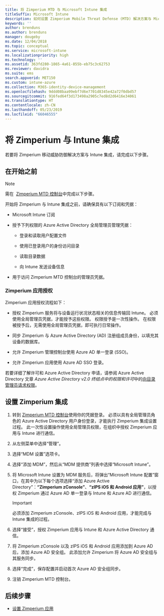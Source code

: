 ```yaml
---
title: 将 Zimperium MTD 与 Microsoft Intune 集成
titleSuffix: Microsoft Intune
description: 如何设置 Zimperium Mobile Threat Defense (MTD) 解决方案与 Microsoft Intune 的集成，以控制移动设备对公司资源的访问。
keywords: ''
author: brenduns
ms.author: brenduns
manager: dougeby
ms.date: 12/04/2018
ms.topic: conceptual
ms.service: microsoft-intune
ms.localizationpriority: high
ms.technology: ''
ms.assetid: 363fd280-1865-4a61-855b-eb75c3c62753
ms.reviewer: davidra
ms.suite: ems
search.appverid: MET150
ms.custom: intune-azure
ms.collection: M365-identity-device-management
ms.openlocfilehash: 9ddd08baa99ebf7d6e7701d8345e42a72f0dbd57
ms.sourcegitcommit: 916fed64f3d173498a2905c7ed8d2d6416e34061
ms.translationtype: HT
ms.contentlocale: zh-CN
ms.lasthandoff: 05/23/2019
ms.locfileid: "66046555"
---
```

# <a name="integrate-zimperium-with-intune"></a>将 Zimperium 与 Intune 集成

若要将 Zimperium 移动威胁防御解决方案与 Intune 集成，请完成以下步骤。

## <a name="before-you-begin"></a>在开始之前

> [!NOTE]
> 需在  [Zimperium MTD 控制台](https://sso.zimperium.com/signon/aad/)中完成以下步骤。

开始将 Zimperium 与 Intune 集成之前，请确保具有以下订阅和凭据：

-   Microsoft Intune 订阅

-   授予下列权限的 Azure Active Directory 全局管理员管理凭据：

    -   登录和读取用户配置文件

    -   使用已登录用户的身份访问目录

    -   读取目录数据

    -   向 Intune 发送设备信息

-   用于访问 Zimperium MTD 控制台的管理员凭据。

### <a name="zimperium-app-authorization"></a>Zimperium 应用授权

Zimperium 应用授权流程如下：

-   授权 Zimperium 服务将与设备运行状况状态相关的信息传输回 Intune。 必须使用全局管理员凭据，才能授予这些权限。 权限授予是一次性操作。 在权限被授予后，无需使用全局管理员凭据，即可执行日常操作。

-   同步 Zimperium 与 Azure Active Directory (AD) 注册组成员身份，以填充其设备的数据库。

-   允许 Zimperium 管理控制台使用 Azure AD 单一登录 (SSO)。

-   允许 Zimperium 应用使用 Azure AD SSO 登录。

若要详细了解许可和 Azure Active Directory 申请，请参阅 Azure Active Directory 文章 *Azure Active Directory v2.0 终结点中的权限和许可*中的[向目录管理员请求权限](https://docs.microsoft.com/azure/active-directory/develop/v2-permissions-and-consent#request-the-permissions-from-a-directory-admin)。


## <a name="to-set-up-zimperium-integration"></a>设置 Zimperium 集成

1.  转到 [Zimperium MTD 控制台](https://sso.zimperium.com/signon/aad/)使用你的凭据登录。 必须以具有全局管理员角色的 Azure Active Directory 用户身份登录，才能执行 Zimperium 集成设置过程。 此一次性设置操作使用全局管理员权限，在组织中授权 Zimperium 应用与 Intune 进行通信。 

2.  从左侧菜单中选择“管理”。

3.  选择“MDM 设置”选项卡。

4.  选择“添加 MDM”，然后从“MDM 提供商”列表中选择“Microsoft Intune”。

5.  将 Microsoft Intune 设置为 MDM 服务后，将弹出“Microsoft Intune 配置”窗口，在其中为以下每个选项选择“添加 Azure Active Directory”：**“Zimperium zConsole”**、**“zIPS iOS 和 Android 应用”**，以授权 Zimperium 通过 Azure AD 单一登录与 Intune 和 Azure AD 进行通信。

    > [!IMPORTANT]  
    > 必须添加 Zimperium zConsole、zIPS iOS 和 Android 应用，才能完成与 Intune 集成的过程。

6.  选择“接受”，授权 Zimperium 应用与 Intune 和 Azure Active Directory 通信。

7.  将 Zimperium zConsole 以及 zIPS iOS 和 Android 应用添加到 Azure AD 后，添加 Azure AD 安全组。 此添加允许 Zimperium 将 Azure AD 安全组与其服务同步。

8.  选择“完成”，保存配置并启动首次 Azure AD 安全组同步。

9.  注销 Zimperium MTD 控制台。

## <a name="next-steps"></a>后续步骤

-   [设置 Zimperium 应用](mtd-apps-ios-app-configuration-policy-add-assign.md)
